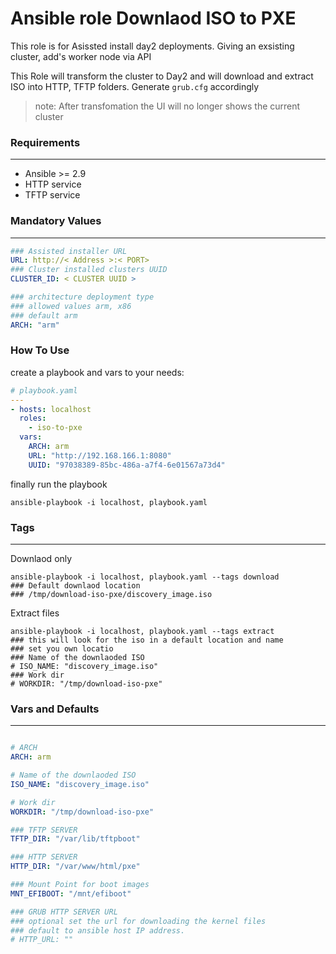 # Ansible role Downlaod ISO to PXE

This role is for Asissted install day2 deployments.
Giving an exsisting cluster, add's worker node via API

This Role will transform the cluster to Day2 and will download and extract ISO into HTTP, TFTP folders.
Generate `grub.cfg` accordingly 

> note: After transfomation the UI will no longer shows the current cluster

### **Requirements** 
---
-  Ansible >= 2.9
-  HTTP service
-  TFTP service

### **Mandatory Values**
---
```yaml
### Assisted installer URL
URL: http://< Address >:< PORT>
### Cluster installed clusters UUID
CLUSTER_ID: < CLUSTER UUID >

### architecture deployment type
### allowed values arm, x86
### default arm
ARCH: "arm"
```

### **How To Use**

create a playbook and vars to your needs:
```yaml
# playbook.yaml
---
- hosts: localhost
  roles:
    - iso-to-pxe
  vars:
    ARCH: arm
    URL: "http://192.168.166.1:8080"
    UUID: "97038389-85bc-486a-a7f4-6e01567a73d4"
```
finally run the playbook
```shell
ansible-playbook -i localhost, playbook.yaml
```

### **Tags**
---
Downlaod only
```shell
ansible-playbook -i localhost, playbook.yaml --tags download
### Default downlaod location
### /tmp/download-iso-pxe/discovery_image.iso
```

Extract files
```shell
ansible-playbook -i localhost, playbook.yaml --tags extract
### this will look for the iso in a default location and name
### set you own locatio
### Name of the downlaoded ISO
# ISO_NAME: "discovery_image.iso"
### Work dir
# WORKDIR: "/tmp/download-iso-pxe"
```


### **Vars and Defaults**

---

```yaml

# ARCH
ARCH: arm

# Name of the downlaoded ISO
ISO_NAME: "discovery_image.iso"

# Work dir
WORKDIR: "/tmp/download-iso-pxe"

### TFTP SERVER
TFTP_DIR: "/var/lib/tftpboot"

### HTTP SERVER
HTTP_DIR: "/var/www/html/pxe"

### Mount Point for boot images
MNT_EFIBOOT: "/mnt/efiboot"

### GRUB HTTP SERVER URL
### optional set the url for downloading the kernel files
### default to ansible host IP address.
# HTTP_URL: ""
```

